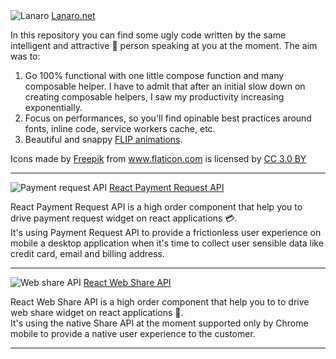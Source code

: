 <img src="../../public/images/lanaro.jpg" class="projects-img" alt="Lanaro" />
<a href="https://github.com/marcolanaro/marcolanaro.github.io" target="_blank" title="Repository of lanaro.net" rel="noopener">Lanaro.net</a>

In this repository you can find some ugly code written by the same
intelligent and attractive 🙊 person speaking at you at the moment.
The aim was to:

1. Go 100% functional with one little compose function and many composable helper. I have to admit that after an initial slow down on creating composable helpers, I saw my productivity increasing exponentially.
2. Focus on performances, so you'll find opinable best practices around fonts, inline code, service workers cache, etc.
3. Beautiful and snappy <a href="https://aerotwist.com/blog/flip-your-animations/" target="_blank" title="FLIP Animation" rel="noopener">FLIP animations</a>.

Icons made by <a href="http://www.freepik.com" title="Freepik" target="_blank" rel="noopener" >Freepik</a> from <a href="https://www.flaticon.com/" title="Flaticon" target="_blank" rel="noopener">www.flaticon.com</a> is licensed by <a href="http://creativecommons.org/licenses/by/3.0/" title="Creative Commons BY 3.0" target="_blank" rel="noopener">CC 3.0 BY</a>

---

<img src="../../public/images/paymentrequestapi.png" class="projects-img" alt="Payment request API" />
<a href="https://github.com/marcolanaro/react-payment-request-api" target="_blank" title="React Payment Request API" rel="noopener">React Payment Request API</a>

React Payment Request API is a high order component that help you to drive payment request widget on react applications 💳.\
It's using Payment Request API to provide a frictionless user experience on mobile a desktop application when it's time to collect user sensible data like credit card, email and billing address.

---

<img src="../../public/images/webshareapi.png" class="projects-img" alt="Web share API" />
<a href="https://github.com/marcolanaro/react-web-share-api" target="_blank" title="React Web Share API" rel="noopener">React Web Share API</a>

React Web Share API is a high order component that help you to to drive web share widget on react applications 📌.\
It's using the native Share API at the moment supported only by Chrome mobile to provide a native user experience to the customer.

---
